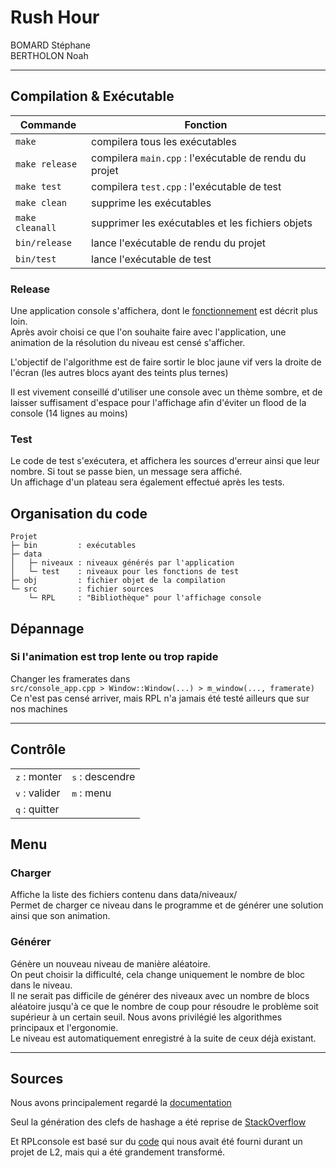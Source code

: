 # Rush Hour

BOMARD Stéphane \
BERTHOLON Noah

---
## Compilation & Exécutable
|Commande|Fonction|
|--|--|
`make` | compilera tous les exécutables
`make release` | compilera `main.cpp` : l'exécutable de rendu du projet
`make test` | compilera `test.cpp` : l'exécutable de test
`make clean` | supprime les exécutables
`make cleanall` | supprimer les exécutables et les fichiers objets
`bin/release`| lance l'exécutable de rendu du projet
`bin/test` | lance l'exécutable de test

### Release
Une application console s'affichera, dont le [fonctionnement](#Menu) est décrit plus loin.\
Après avoir choisi ce que l'on souhaite faire avec l'application, une animation de la résolution du niveau est censé s'afficher.

L'objectif de l'algorithme est de faire sortir le bloc jaune vif vers la droite de l'écran (les autres blocs ayant des teints plus ternes)

Il est vivement conseillé d'utiliser une console avec un thème sombre, et de laisser suffisament d'espace pour l'affichage afin d'éviter un flood de la console (14 lignes au moins)

### Test
Le code de test s'exécutera, et affichera les sources d'erreur ainsi que leur nombre. Si tout se passe bien, un message sera affiché.\
Un affichage d'un plateau sera également effectué après les tests.

## Organisation du code
```
Projet
├─ bin         : exécutables
├─ data
│   ├─ niveaux : niveaux générés par l'application
│   └─ test    : niveaux pour les fonctions de test
├─ obj         : fichier objet de la compilation
└─ src         : fichier sources
    └─ RPL     : "Bibliothèque" pour l'affichage console
```

## Dépannage

### Si l'animation est trop lente ou trop rapide
Changer les framerates dans\
`src/console_app.cpp > Window::Window(...) > m_window(..., framerate)`\
Ce n'est pas censé arriver, mais RPL n'a jamais été testé ailleurs que sur nos machines

---

## Contrôle 
|||
|--|--|
| <kbd>z</kbd> : monter  | <kbd>s</kbd> : descendre |
| <kbd>v</kbd> : valider | <kbd>m</kbd> : menu |
| <kbd>q</kbd> : quitter | |

## Menu
### Charger
Affiche la liste des fichiers contenu dans data/niveaux/\
Permet de charger ce niveau dans le programme et de générer une solution ainsi que son animation.

### Générer
Génère un nouveau niveau de manière aléatoire.\
On peut choisir la difficulté, cela change uniquement le nombre de bloc dans le niveau.\
Il ne serait pas difficile de générer des niveaux avec un nombre de blocs aléatoire jusqu'à ce que le nombre de coup pour résoudre le problème soit supérieur à un certain seuil. Nous avons privilégié les algorithmes principaux et l'ergonomie.\
Le niveau est automatiquement enregistré à la suite de ceux déjà existant.

---
## Sources
Nous avons principalement regardé la [documentation](https://en.cppreference.com/w/) 

Seul la génération des clefs de hashage a été reprise de [StackOverflow](https://stackoverflow.com/questions/2590677/how-do-i-combine-hash-values-in-c0x)

Et RPLconsole est basé sur du [code](https://forge.univ-lyon1.fr/p2002981/keskonmeh/-/blob/main/src/winTxt.cpp) qui nous avait été fourni durant un projet de L2, mais qui a été grandement transformé.